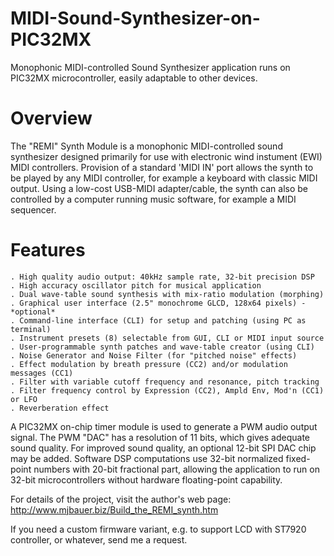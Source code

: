 # MIDI-Sound-Synthesizer-on-PIC32MX
Monophonic MIDI-controlled Sound Synthesizer application runs on PIC32MX microcontroller, easily adaptable to other devices.

# Overview

The "REMI" Synth Module is a monophonic MIDI-controlled sound synthesizer designed primarily for use with electronic wind instument (EWI) MIDI controllers. Provision of a standard 'MIDI IN' port allows the synth to be played by any MIDI controller, for example a keyboard with classic MIDI output. Using a low-cost USB-MIDI adapter/cable, the synth can also be controlled by a computer running music software, for example a MIDI sequencer. 

# Features

    . High quality audio output: 40kHz sample rate, 32-bit precision DSP
    . High accuracy oscillator pitch for musical application
    . Dual wave-table sound synthesis with mix-ratio modulation (morphing)
    . Graphical user interface (2.5" monochrome GLCD, 128x64 pixels) - *optional*
    . Command-line interface (CLI) for setup and patching (using PC as terminal)
    . Instrument presets (8) selectable from GUI, CLI or MIDI input source
    . User-programmable synth patches and wave-table creator (using CLI)
    . Noise Generator and Noise Filter (for "pitched noise" effects)
    . Effect modulation by breath pressure (CC2) and/or modulation messages (CC1)
    . Filter with variable cutoff frequency and resonance, pitch tracking
    . Filter frequency control by Expression (CC2), Ampld Env, Mod'n (CC1) or LFO
    . Reverberation effect

A PIC32MX on-chip timer module is used to generate a PWM audio output signal. The PWM "DAC" has a resolution of 11 bits,
which gives adequate sound quality. For improved sound quality, an optional 12-bit SPI DAC chip may be added.
Software DSP computations use 32-bit normalized fixed-point numbers with 20-bit fractional part, allowing the application
to run on 32-bit microcontrollers without hardware floating-point capability.

For details of the project, visit the author's web page: http://www.mjbauer.biz/Build_the_REMI_synth.htm

If you need a custom firmware variant, e.g. to support LCD with ST7920 controller, or whatever, send me a request.
